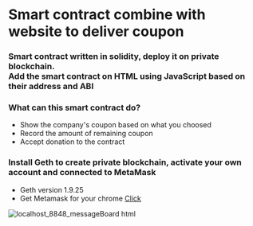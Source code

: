 # Smart contract combine with website to deliver coupon
### Smart contract written in solidity, deploy it on private blockchain.<br>Add the smart contract on HTML using JavaScript based on their address and ABI
### What can this smart contract do?
- Show the company's coupon based on what you choosed
- Record the amount of remaining coupon
- Accept donation to the contract

### **Install Geth to create private blockchain, activate your own account and connected to MetaMask**
- Geth version 1.9.25
- Get Metamask for your chrome [Click](https://chrome.google.com/webstore/detail/metamask/nkbihfbeogaeaoehlefnkodbefgpgknn)


![localhost_8848_messageBoard html](https://user-images.githubusercontent.com/79236612/175804822-4ecded98-a13b-44db-86bc-8471007ba435.png)
